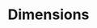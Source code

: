 ---
layout: default
bigquery: https://console.cloud.google.com/bigquery?p=covid-19-dimensions-ai&page=table&d=data&t=publications
contributors: Digital Science, https://www.digital-science.com/
cost: Free for personal, non-commercial use.
description: Dimensions contains more than 100 million publications, ranging from
  articles published in scholarly journals, books and book chapters, to preprints
  and conference proceedings. All publications are contextualized with linked data
  sets, funding, publications, patents, clinical trials, and policy documents. You
  can also view associated categories, funders, institutions, and researcher profiles.
documentation: https://docs.dimensions.ai/bigquery/index.html
last_edit: 04/08/2022, 14:54:28
location: https://www.dimensions.ai/products/free/
maintained_by: Digital Science, https://www.digital-science.com/
schema_fields:
- pmid
- research_org_country_names
- date_modified
- jurisdiction
- supporting_grant_ids
- granted_year
- priority_year
- priority_date
- eisbn
- funder_org_cities
- researcher_ids
- family_members_ids
- citations
- altmetrics
- created_date
- inventor_names
- repository_url
- book_title
- funding_cad
- registry
- journal
- isbn
- funding_eur
- links
- cpc
- acknowledgements
- funder_org_state_codes
- parent_id
- research_org_state_names
- brief_title
- original_title
- category_icrp_cso
- current_assignee
- patent_ids
- wikipedia_url
- research_org_countries
- address
- expiration_year
- resulting_publication_ids
- conference
- resulting_publication_doi
- category_icrp_ct
- id
- embargo_date
- family_count
- category_rcdc
- research_org_cities
- mesh_terms
- funder_org_countries
- language
- funding_usd
- categories
- arxiv_id
- acronym
- original_assignee
- funding_nzd
- ipcr
- conditions
- funding_currency
- linkout
- subtitles
- established
- book_series_title
- clinical_trial_ids
- expiration_date
- research_org_state_codes
- research_org_city_names
- metrics
- open_access_categories
- funding_jpy
- original_assignee_countries
- gender
- date_normal
- category_for
- year
- aliases
- category_hra
- associated_grant_ids
- open_access_categories_v2
- proceedings_title
- active_years
- legal_events
- reference_ids
- publication_year
- date_inserted
- organisation_details
- foa_number
- date
- external_ids
- journal_lists
- publication_ids
- filing_status
- associated_publication_id
- pages
- category_uoa
- title
- issue
- cited_by_ids
- grant_number
- funder_org_acronyms
- granted_date
- volume
- funder_countries
- date_online
- end_date
- funding_details
- pmcid
- filing_year
- repository_id
- start_year
- citations_count
- associated_publication_doi
- editors
- assignee_countries
- publisher
- type
- acronyms
- interventions
- funding_cny
- start_date
- current_assignee_countries
- concepts
- research_orgs
- funding_chf
- category_hrcs_rac
- kind
- funder_orgs
- funding_gbp
- email_address
- legal_status
- authors
- original_assignee_orgs
- funding_aud
- labels
- original_abstract
- date_imported_gbq
- mesh_headings
- assignee_orgs
- application_number
- abstract
- family_id
- phase
- current_assignee_orgs
- name
- category_sdg
- associated_publication_arxiv_id
- relationships
- category_hrcs_hc
- source_id
- category_bra
- filing_date
- publication_date
- funding_amount
- date_print
- end_year
- citation_string
- types
- license
- funder_org
- doi
- description
- repository_name
- investigators
- status
- associated_publication_pmid
shortname: dimensions
tags:
- scholarly literature
- patents
- funding
- clinical trials
- academic profiles
terms_of_use: 'Use of both the Dimensions COVID-19 dataset and full Dimensions dataset
  are subject to the Dimensions Terms of use: https://www.dimensions.ai/policies-terms-legal '
title: Dimensions
uuid: dcff88bd-fe6b-4fdb-8159-809bf9d7bc1c
---